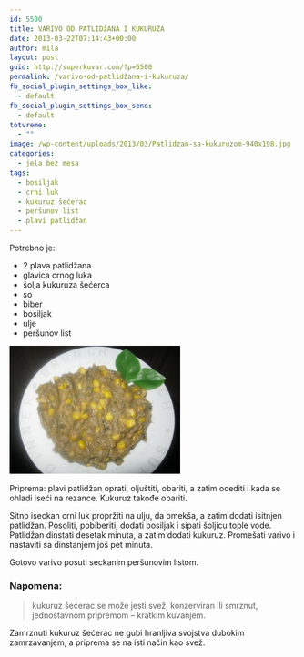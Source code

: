 ```yaml
---
id: 5500
title: VARIVO OD PATLIDžANA I KUKURUZA
date: 2013-03-22T07:14:43+00:00
author: mila
layout: post
guid: http://superkuvar.com/?p=5500
permalink: /varivo-od-patlidžana-i-kukuruza/
fb_social_plugin_settings_box_like:
  - default
fb_social_plugin_settings_box_send:
  - default
totvreme:
  - ""
image: /wp-content/uploads/2013/03/Patlidzan-sa-kukuruzom-940x198.jpg
categories:
  - jela bez mesa
tags:
  - bosiljak
  - crni luk
  - kukuruz šećerac
  - peršunov list
  - plavi patlidžan
---
```

Potrebno je:

  * 2 plava patlidžana
  * glavica crnog luka
  * šolja kukuruza šećerca
  * so
  * biber
  * bosiljak
  * ulje
  * peršunov list

<img class="alignnone size-medium wp-image-5501" src="/wp-content/uploads/2013/03/Patlidzan-sa-kukuruzom-300x225.jpg" alt="Patlidzan sa kukuruzom" width="300" height="225" /> 

Priprema: plavi patlidžan oprati, oljuštiti, obariti, a zatim ocediti i kada se ohladi iseći na rezance. Kukuruz takođe obariti.

Sitno iseckan crni luk propržiti na ulju, da omekša, a zatim dodati isitnjen patlidžan. Posoliti, pobiberiti, dodati bosiljak i sipati šoljicu tople vode. Patlidžan dinstati desetak minuta, a zatim dodati kukuruz. Promešati varivo i nastaviti sa dinstanjem još pet minuta.

Gotovo varivo posuti seckanim peršunovim listom.

### Napomena:
> kukuruz šećerac se može jesti svež, konzerviran ili smrznut, jednostavnom pripremom &#8211; kratkim kuvanjem.

Zamrznuti kukuruz šećerac ne gubi hranljiva svojstva dubokim zamrzavanjem, a priprema se na isti način kao svež.

&nbsp;